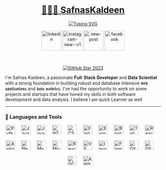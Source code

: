 <a href="https://github.com/SafnasKaldeen">
    <h1 align="center">👨🏼‍💻 SafnasKaldeen</h1></a>

<p align="center">
<a href="https://git.io/typing-svg"><img src="https://readme-typing-svg.demolab.com?font=Fira+Code&pause=1000&width=435&lines=Full+Stack+Developer+%7C+Computer+Science+UnderGraduate" alt="Typing SVG" /></a>
</p>

<!-- Social icons section -->
<div align="center">
 
  <a href="www.linkedin.com/in/safnas-kaldeen"> <img width="64" height="64" src="https://img.icons8.com/nolan/64/linkedin.png" alt="linkedin"/></a>
  <a href="https://www.instagram.com/safnas_kaldeen"><img width="64" height="64" src="https://img.icons8.com/color/48/instagram-new--v1.png" alt="instagram-new--v1"/></a>
  <a href="mailto:safnas.20@cse.mrt.ac.lk"><img width="64" height="64" src="https://img.icons8.com/bubbles/50/new-post.png" alt="new-post"/></a>
  <a href="https://www.facebook.com/mohammed.safnas.7330/"><img width="64" height="64" src="https://img.icons8.com/color/48/facebook.png" alt="facebook"/></a>

</div>

<br/>

<p align="center">
  <a href="https://github.com/SafnasKaldeen">
    <img src="https://i.imgur.com/q1PV6pF.png" alt="GitHub Star 2023"/></a>
</p>


I'm Safnas Kaldeen, a passionate 𝐅𝐮𝐥𝐥-𝐒𝐭𝐚𝐜𝐤 𝐃𝐞𝐯𝐞𝐥𝐨𝐩𝐞𝐫 and 𝐃𝐚𝐭𝐚 𝐒𝐜𝐢𝐞𝐧𝐭𝐢𝐬𝐭 with a strong foundation in building robust and database intensive 𝖜𝖊𝖇 𝖆𝖕𝖕𝖑𝖎𝖈𝖆𝖙𝖎𝖔𝖓𝖘 and 𝖉𝖆𝖙𝖆 𝖒𝖔𝖉𝖊𝖑𝖘s. I've had the opportunity to work on some projects and startups that have honed my skills in both software development and data analysis. I believe I am quick Learner as well

---

<style>
  .tools-container {
    display: flex;
    flex-wrap: wrap;
    justify-content: center;
    padding-bottom: 20px; /* Adjust padding as needed */
  }
  .tools-container img {
    margin: 10px; /* Adjust margin as needed */
  }
</style>

### 🧰 Languages and Tools

<div style="display: flex; flex-wrap: wrap; justify-content: center; padding-bottom: 20px;">
  <img alt="Python" width="30px" style="padding-right:20px; padding-bottom:20px;" src="https://cdn.jsdelivr.net/gh/devicons/devicon/icons/python/python-plain.svg" />
  <img alt="Java" width="30px" style="padding-right:20px; padding-bottom:20px;" src="https://cdn.jsdelivr.net/gh/devicons/devicon/icons/java/java-original.svg"/>
  <img alt="JavaScript" width="30px" style="padding-right:20px; padding-bottom:20px;" src="https://cdn.jsdelivr.net/gh/devicons/devicon/icons/javascript/javascript-plain.svg" />
  <img alt="HTML" width="30px" style="padding-right:20px; padding-bottom:20px;" src="https://cdn.jsdelivr.net/gh/devicons/devicon/icons/html5/html5-original.svg" />
  <img alt="CSS" width="30px" style="padding-right:20px; padding-bottom:20px;" src="https://cdn.jsdelivr.net/gh/devicons/devicon/icons/css3/css3-plain.svg" />
  <img alt="FastAPI" width="30px" style="padding-right:20px; padding-bottom:20px;" src="https://cdn.jsdelivr.net/gh/devicons/devicon/icons/fastapi/fastapi-original.svg" />
  <img alt="Express" width="30px" style="padding-right:20px; padding-bottom:20px;" src="https://cdn.jsdelivr.net/gh/devicons/devicon/icons/express/express-original.svg" />
  <img alt="Bootstrap" width="30px" style="padding-right:20px; padding-bottom:20px;" src="https://cdn.jsdelivr.net/gh/devicons/devicon/icons/bootstrap/bootstrap-original.svg" />
  <img alt="Tailwind" width="30px" style="padding-right:20px; padding-bottom:20px;" src="https://cdn.jsdelivr.net/gh/devicons/devicon/icons/tailwindcss/tailwindcss-plain.svg" />
  <img alt="React" width="30px" style="padding-right:20px; padding-bottom:20px;" src="https://cdn.jsdelivr.net/gh/devicons/devicon/icons/react/react-original.svg" />
  <img alt="Astro" width="30px" style="padding-right:20px; padding-bottom:20px;" src="https://cdn.jsdelivr.net/gh/devicons/devicon/icons/astro/astro-original.svg" />
  <img alt="NextJS" width="30px" style="padding-right:20px; padding-bottom:20px;" src="https://cdn.jsdelivr.net/gh/devicons/devicon/icons/nextjs/nextjs-original.svg" />
  <img alt="MySQL" width="30px" style="padding-right:20px; padding-bottom:20px;" src="https://cdn.jsdelivr.net/gh/devicons/devicon/icons/mysql/mysql-original.svg" />
  <img alt="MongoDB" width="30px" style="padding-right:20px; padding-bottom:20px;" src="https://cdn.jsdelivr.net/gh/devicons/devicon/icons/mongodb/mongodb-original.svg" />
  <img alt="React Native" width="30px" style="padding-right:20px; padding-bottom:20px;" src="https://cdn.jsdelivr.net/gh/devicons/devicon/icons/react/react-original.svg" />
  <img alt="VS Code" width="30px" style="padding-right:20px; padding-bottom:20px;" src="https://cdn.jsdelivr.net/gh/devicons/devicon/icons/vscode/vscode-original.svg" />
  <img alt="Insomnia" width="30px" style="padding-right:20px; padding-bottom:20px;" src="https://cdn.jsdelivr.net/gh/devicons/devicon/icons/insomnia/insomnia-original.svg" />
  <img alt="Figma" width="30px" style="padding-right:20px; padding-bottom:20px;" src="https://cdn.jsdelivr.net/gh/devicons/devicon/icons/figma/figma-original.svg" />
  <img alt="Git" width="30px" style="padding-right:20px; padding-bottom:20px;" src="https://cdn.jsdelivr.net/gh/devicons/devicon/icons/git/git-original.svg" />
  <img alt="GitHub" width="30px" style="padding-right:20px; padding-bottom:20px;" src="https://cdn.jsdelivr.net/gh/devicons/devicon/icons/github/github-original.svg" />
  <img alt="GCP" width="30px" style="padding-right:20px; padding-bottom:20px;" src="https://cdn.jsdelivr.net/gh/devicons/devicon/icons/googlecloud/googlecloud-original.svg" />
  <img alt="AWS" width="30px" style="padding-right:20px; padding-bottom:20px;" src="https://cdn.jsdelivr.net/gh/devicons/devicon/icons/amazonwebservices/amazonwebservices-original.svg" />
</div>





<br />
